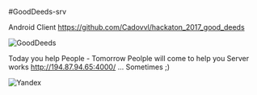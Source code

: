 #GoodDeeds-srv


Android Client https://github.com/Cadovvl/hackaton_2017_good_deeds


![GoodDeeds](http://www.jland.info/gd.svg)

Today you help People - Tomorrow Peolple will come to help you
Server works http://194.87.94.65:4000/ ... Sometimes ;)

![Yandex](https://pp.userapi.com/c637927/v637927800/57ef5/cE4snw1duA0.jpg)
